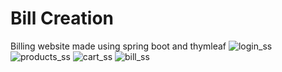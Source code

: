# Bill Creation
Billing website made using spring boot and thymleaf
![login_ss](https://github.com/Victorhugo1412/Plotlinetask/assets/85059453/472adfb4-1f62-4790-8ecf-bfc32b2e9882)
![products_ss](https://github.com/Victorhugo1412/Plotlinetask/assets/85059453/f60af1f2-a93c-4e4c-99a7-1533c31fe44e)
![cart_ss](https://github.com/Victorhugo1412/Plotlinetask/assets/85059453/1e2d4ab8-09fb-4373-a826-bb1cb6b4f717)
![bill_ss](https://github.com/Victorhugo1412/Plotlinetask/assets/85059453/cefbfb69-6988-497f-9b46-40b0dc46618d)
